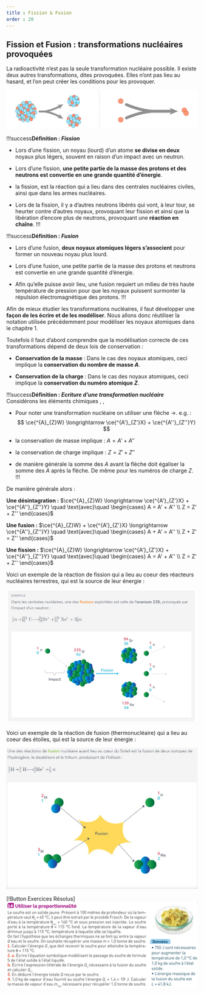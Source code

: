 ```yaml
---
title : Fission & Fusion
order : 20
---
```


## Fission et Fusion : transformations nucléaires provoquées

La radioactivité n’est pas la seule transformation nucléaire possible. Il existe deux autres transformations, dites provoquées. Elles n’ont pas lieu au hasard, et l’on peut créer les conditions pour les provoquer.

![Fission à gauche, Fusion à droite](../img/8/fissionfusion.jpg)

!!!success**Définition : *Fission***

- Lors d’une fission, un noyau (lourd) d’un atome **se divise en deux** noyaux plus légers, souvent en raison d’un impact avec un neutron.

- Lors d’une fission, **une petite partie de la masse des protons et des neutrons est convertie en une grande quantité d’énergie**.

- la fission, est la réaction qui a lieu dans des centrales nucléaires civiles, ainsi que dans les armes nucléaires.

- Lors de la fission, il y a d’autres neutrons libérés qui vont, à leur tour, se heurter contre d’autres noyaux, provoquant leur fission et ainsi que la libération d’encore plus de neutrons, provoquant une **réaction en chaîne**. 
!!!

!!!success**Définition : *Fusion***

- Lors d’une fusion, **deux noyaux atomiques légers s’associent** pour former un nouveau noyau plus lourd.

- Lors d’une fusion, une petite partie de la masse des protons et neutrons est convertie en une grande quantité d’énergie.

- Afin qu’elle puisse avoir lieu, une fusion requiert un milieu de très haute température de pression pour que les noyaux puissent surmonter la répulsion électromagnétique des protons.
!!!



Afin de mieux étudier les transformations nucléaires, il faut développer une **façon de les écrire et de les modéliser**. Nous allons donc réutiliser la notation utilisée précédemment pour modéliser les noyaux atomiques dans le chapitre 1.

Toutefois il faut d’abord comprendre que la modélisation correcte de ces transformations dépend de deux lois de conservation :

- **Conservation de la masse** : Dans le cas des noyaux atomiques, ceci implique la **conservation du nombre de masse $A$**.

- **Conservation de la charge** : Dans le cas des noyaux atomiques, ceci implique la **conservation du numéro atomique $Z$**.

!!!success**Définition : *Ecriture d’une transformation nucléaire***  
Considérons les éléments chimiques , ,

- Pour noter une transformation nucléaire on utiliser une flèche $\longrightarrow$. e.g. :
  $$
  \ce{^{A}_{Z}W} \longrightarrow \ce{^{A'}_{Z'}X} + \ce{^{A''}_{Z''}Y}
  $$

- la conservation de masse implique : $A = A' + A''$

- la conservation de charge implique : $Z = Z' + Z''$

- de manière générale la somme des $A$ avant la flèche doit égaliser la somme des $A$ après la flèche. De même pour les numéros de charge $Z$.
!!!

De manière générale alors :

**Une désintagration :**
$\ce{^{A}_{Z}W} \longrightarrow \ce{^{A'}_{Z'}X} + \ce{^{A''}_{Z''}Y} \quad \text{avec}\quad
\begin{cases}
A = A' + A'' \\
Z = Z' + Z''
\end{cases}$

**Une fusion :**
$\ce{^{A}_{Z}W} + \ce{^{A'}_{Z'}X}  \longrightarrow \ce{^{A''}_{Z''}Y} \quad \text{avec}\quad
\begin{cases}
A + A' = A'' \\
Z + Z' = Z''
\end{cases}$

**Une fission :**
$\ce{^{A}_{Z}W} \longrightarrow \ce{^{A'}_{Z'}X} + \ce{^{A''}_{Z''}Y} \quad \text{avec}\quad
\begin{cases}
A = A' + A'' \\
Z = Z' + Z''
\end{cases}$

Voici un exemple de la réaction de fission qui a lieu au coeur des réacteurs nucléaires terrestres, qui est la source de leur énergie :

![](../img/8/fissionexemple.jpg)

Voici un exemple de la réaction de fusion (thermonucléaire) qui a lieu au coeur des étoiles, qui est la source de leur énergie :

![](../img/8/fusionexemple.jpg)

[!Button Exercices Résolus]
![](../img/8/xoproportionalite.jpg)
